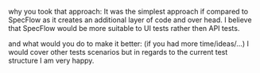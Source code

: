 why you took that approach:
It was the simplest approach if compared to SpecFlow as it creates an additional layer of code and over head. I believe that SpecFlow would be more suitable to UI tests rather then API tests.

 and what would you do to make it better: (if you had more time/ideas/...)
 I would cover other tests scenarios but in regards to the current test structure I am very happy.
 
 
 
 


